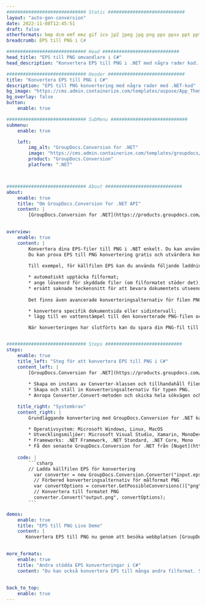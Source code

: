 ```yaml
---
############################# Static ############################
layout: "auto-gen-conversion"
date: 2022-11-08T12:45:51
draft: false
otherformats: bmp dcm emf emz gif ico jp2 jpeg jpg png pps ppsx ppt pptx psb psd svg svgz tga tif tiff webp wmf wmz
breadcrumb: EPS till PNG i C#

############################# Head ############################
head_title: "EPS till PNG omvandlare i C#"
head_description: "Konvertera EPS till PNG i .NET med några rader kod. Använd GroupDocs Document Conversion API för att konvertera över 160 filformat."

############################# Header ############################
title: "Konvertera EPS till PNG i C#"
description: "EPS till PNG konvertering med några rader med .NET-kod"
bg_image: "https://cms.admin.containerize.com/templates/aspose/App_Themes/V3/images/bg/header1.png"
bg_overlay: false
button:
    enable: true

############################# SubMenu ############################
submenu:
    enable: true

    left:
        img_alt: "GroupDocs.Conversion for .NET"
        image: "https://cms.admin.containerize.com/templates/groupdocs/images/product-logos/90x90-noborder/groupdocs-conversion-net.png"
        product: "GroupDocs.Conversion"
        platform: ".NET"



############################# About ############################
about:
    enable: true
    title: "Om GroupDocs.Conversion for .NET API"
    content: |
        [GroupDocs.Conversion for .NET](https://products.groupdocs.com/conversion/net/) kan användas för att konvertera Microsoft Word, Excel, PowerPoint, PDF, Visio och andra format. GroupDocs.Conversion är ett fristående API som är lämpligt för back-end och interna system där hög prestanda krävs. Det beror inte på någon programvara som Microsoft eller Open Office.
    

overview:
    enable: true
    content: |
        Konvertera dina EPS-filer till PNG i .NET enkelt. Du kan använda bara ett par C# kodrader i valfri plattform som du vill, som - Windows, Linux, macOS.
        Du kan prova EPS till PNG konvertering gratis och utvärdera konverteringsresultatens kvalitet. Tillsammans med enkla filkonverteringsscenarier kan du prova mer avancerade alternativ för att ladda källfilen EPS och för att spara resultatet PNG. 
        
        Till exempel, för källfilen EPS kan du använda följande laddningsalternativ:

        * automatiskt upptäcka filformat;
        * ange lösenord för skyddade filer (om filformatet stöder det);
        * ersätt saknade teckensnitt för att bevara dokumentets utseende.
        
        Det finns även avancerade konverteringsalternativ för filen PNG:

        * konvertera specifik dokumentsida eller sidintervall;
        * lägg till en vattenstämpel till den konverterade PNG-filen och många fler.

        När konverteringen har slutförts kan du spara din PNG-fil till den lokala filsökvägen eller någon tredje parts lagring som FTP, Amazon S3, Google Drive, Dropbox etc. Observera - för att konvertera EPS till {{ TO}} det finns inget behov av någon ytterligare programvara installerad - som MS Office, Open Office, Adobe Acrobat Reader etc.


############################# Steps ############################
steps:
    enable: true
    title_left: "Steg för att konvertera EPS till PNG i C#"
    content_left: |
        [GroupDocs.Conversion for .NET](https://products.groupdocs.com/conversion/net/) gör det enkelt för utvecklare att konvertera en EPS-fil till PNG med några rader kod.
        
        * Skapa en instans av Converter-klassen och tillhandahåll filen EPS med den fullständiga sökvägen
        * Skapa och ställ in Konverteringsalternativ för typen PNG.
        * Anropa Converter.Convert-metoden och skicka hela sökvägen och formatet (PNG) som en parameter

    title_right: "Systemkrav"
    content_right: |
        Grundläggande konvertering med GroupDocs.Conversion for .NET kan göras med bara några enkla steg. Våra API:er stöds på alla större plattformar och operativsystem. Innan du kör koden nedan, se till att du har följande förutsättningar installerade på ditt system.

        * Operativsystem: Microsoft Windows, Linux, MacOS
        * Utvecklingsmiljöer: Microsoft Visual Studio, Xamarin, MonoDevelop
        * Frameworks: .NET Framework, .NET Standard, .NET Core, Mono
        * Få den senaste GroupDocs.Conversion for .NET från [Nuget](https://www.nuget.org/packages/groupdocs.conversion)
         
    code: |
        ```csharp    
        // Ladda källfilen EPS för konvertering
          var converter = new GroupDocs.Conversion.Converter("input.eps");
          // Förbered konverteringsalternativ för målformat PNG
          var convertOptions = converter.GetPossibleConversions()["png"].ConvertOptions;
          // Konvertera till formatet PNG
          converter.Convert("output.png", convertOptions);
        ```

demos:
    enable: true
    title: "EPS till PNG Live Demo"
    content: |
       Konvertera EPS till PNG nu genom att besöka webbplatsen [GroupDocs.Conversion App](https://products.groupdocs.app/conversion/family). Onlinedemo har följande fördelar
          

more_formats:
    enable: true
    title: "Andra stödda EPS konverteringar i C#"
    content: "Du kan också konvertera EPS till många andra filformat. Se listan nedan."
       
       
back_to_top:
    enable: true
---
```

